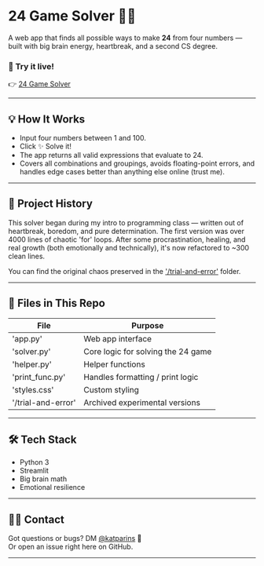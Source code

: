 # 24 Game Solver 🧠💅

A web app that finds all possible ways to make **24** from four numbers — built with big brain energy, heartbreak, and a second CS degree.

### 🔗 Try it live!
👉 [24 Game Solver](https://24gamesolver.streamlit.app/)

---

## 💡 How It Works

- Input four numbers between 1 and 100.
- Click ✨ Solve it!
- The app returns all valid expressions that evaluate to 24.
- Covers all combinations and groupings, avoids floating-point errors, and handles edge cases better than anything else online (trust me).

---

## 🧪 Project History

This solver began during my intro to programming class — written out of heartbreak, boredom, and pure determination. 
The first version was over 4000 lines of chaotic 'for' loops. 
After some procrastination, healing, and real growth (both emotionally and technically), it's now refactored to ~300 clean lines.

You can find the original chaos preserved in the ['/trial-and-error'](./trial-and-error) folder.

---

## 📁 Files in This Repo

| File              | Purpose                             |
|-------------------|-------------------------------------|
| 'app.py'          | Web app interface                   |
| 'solver.py'       | Core logic for solving the 24 game  |
| 'helper.py'       | Helper functions                    |
| 'print_func.py'   | Handles formatting / print logic    |
| 'styles.css'      | Custom styling                      |
| '/trial-and-error'| Archived experimental versions      |

---

## 🛠 Tech Stack

- Python 3
- Streamlit
- Big brain math
- Emotional resilience

---

## 🙋‍♀️ Contact

Got questions or bugs? DM [@katparins](https://instagram.com/katparins) 🫶  
Or open an issue right here on GitHub.

---
